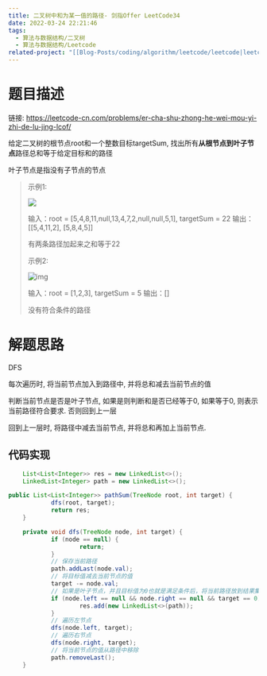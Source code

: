 ```yaml
---
title: 二叉树中和为某一值的路径- 剑指Offer LeetCode34
date: 2022-03-24 22:21:46
tags:
  - 算法与数据结构/二叉树
  - 算法与数据结构/Leetcode
related-project: "[[Blog-Posts/coding/algorithm/leetcode/leetcode|leetcode]]"
---
```


# 题目描述

链接: https://leetcode-cn.com/problems/er-cha-shu-zhong-he-wei-mou-yi-zhi-de-lu-jing-lcof/

给定二叉树的根节点root和一个整数目标targetSum, 找出所有**从根节点到叶子节点**路径总和等于给定目标和的路径

叶子节点是指没有子节点的节点

> 示例1: 
>
> ![](https://assets.leetcode.com/uploads/2021/01/18/pathsumii1.jpg)
>
> 输入：root = \[5,4,8,11,null,13,4,7,2,null,null,5,1], targetSum = 22
> 		输出：\[\[5,4,11,2], \[5,8,4,5]]
>
> 有两条路径加起来之和等于22
>
> 示例2:
>
> ![img](https://assets.leetcode.com/uploads/2021/01/18/pathsum2.jpg)
>
> 输入：root = \[1,2,3], targetSum = 5
> 		输出：\[] 
>
> 没有符合条件的路径

<!--more-->

# 解题思路

DFS

每次遍历时, 将当前节点加入到路径中, 并将总和减去当前节点的值

判断当前节点是否是叶子节点, 如果是则判断和是否已经等于0, 如果等于0, 则表示当前路径符合要求. 否则回到上一层

回到上一层时, 将路径中减去当前节点, 并将总和再加上当前节点.

## 代码实现

```java
	List<List<Integer>> res = new LinkedList<>();
	LinkedList<Integer> path = new LinkedList<>();

public List<List<Integer>> pathSum(TreeNode root, int target) {
    		dfs(root, target);
		    return res;
	}

	private void dfs(TreeNode node, int target) {
		    if (node == null) {
        			return;
    		}
		    // 保存当前路径
    		path.addLast(node.val);
		    // 将目标值减去当前节点的值
    		target -= node.val;
		    // 如果是叶子节点，并且目标值为0也就是满足条件后，将当前路径放到结果集合中
    		if (node.left == null && node.right == null && target == 0) {
			        res.add(new LinkedList<>(path));
		    }
    		// 遍历左节点
    		dfs(node.left, target);
		    // 遍历右节点
    		dfs(node.right, target);
    		// 将当前节点的值从路径中移除
		    path.removeLast();
	}
```



